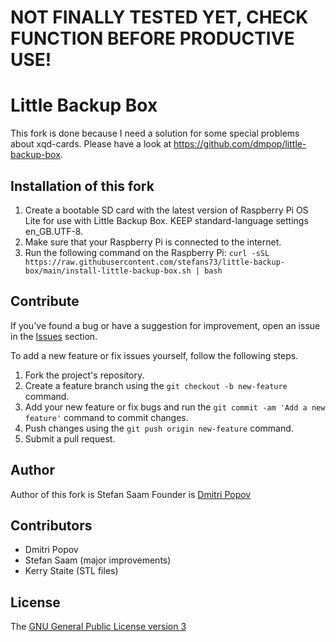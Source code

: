 <h1>NOT FINALLY TESTED YET, CHECK FUNCTION BEFORE PRODUCTIVE USE!</h1>

# Little Backup Box

This fork is done because I need a solution for some special problems about xqd-cards. Please have a look at <a href="https://github.com/dmpop/little-backup-box">https://github.com/dmpop/little-backup-box</a>.

## Installation of this fork

1. Create a bootable SD card with the latest version of Raspberry Pi OS Lite for use with Little Backup Box. KEEP standard-language settings en_GB.UTF-8.
2. Make sure that your Raspberry Pi is connected to the internet.
3. Run the following command on the Raspberry Pi: `curl -sSL https://raw.githubusercontent.com/stefans73/little-backup-box/main/install-little-backup-box.sh | bash`

## Contribute

If you've found a bug or have a suggestion for improvement, open an issue in the [Issues](https://github.com/stefans73/little-backup-box/issues) section.

To add a new feature or fix issues yourself, follow the following steps.

1. Fork the project's repository.
2. Create a feature branch using the `git checkout -b new-feature` command.
3. Add your new feature or fix bugs and run the `git commit -am 'Add a new feature'` command to commit changes.
4. Push changes using the `git push origin new-feature` command.
5. Submit a pull request.

## Author
Author of this fork is Stefan Saam
Founder is [Dmitri Popov](https://www.tokyoma.de/)

## Contributors
- Dmitri Popov
- Stefan Saam (major improvements)
- Kerry Staite (STL files)

## License

The [GNU General Public License version 3](http://www.gnu.org/licenses/gpl-3.0.en.html)
